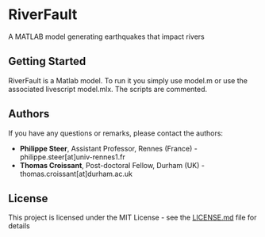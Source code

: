 # RiverFault
A MATLAB model generating earthquakes that impact rivers

## Getting Started
RiverFault is a Matlab model. To run it you simply use model.m or use the associated livescript model.mlx. The scripts are commented.

## Authors
If you have any questions or remarks, please contact the authors:

* **Philippe Steer**, Assistant Professor, Rennes (France) - philippe.steer[at]univ-rennes1.fr
* **Thomas Croissant**, Post-doctoral Fellow, Durham (UK) - thomas.croissant[at]durham.ac.uk

## License

This project is licensed under the MIT License - see the [LICENSE.md](LICENSE.md) file for details
